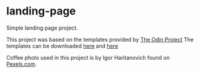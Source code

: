 # landing-page

Simple landing page project.

This project was based on the templates provided by [The Odin Project](https://theodinproject.com)
The templates can be downloaded [here](https://cdn.statically.io/gh/TheOdinProject/curriculum/main/foundations/html_css/project/odin-project.png) and [here](https://cdn.statically.io/gh/TheOdinProject/curriculum/main/foundations/html_css/project/colors_and_stuff.png)


Coffee photo used in this project is by Igor Haritanovich found on [Pexels.com](https://www.pexels.com/photo/coffee-beans-1695052/).
